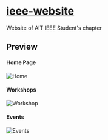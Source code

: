 # [ieee-website](https://ieee-AIT.github.io/ieee-website/)
Website of AIT IEEE Student's chapter

## Preview

#### Home Page
![Home](https://user-images.githubusercontent.com/73239142/230459015-a6ce3345-07df-4213-92ce-7ac388aab3e0.png)

#### Workshops
![Workshop](https://user-images.githubusercontent.com/73239142/230459041-897e2b3f-8552-40b3-b061-40ff9a19c9e4.png)

#### Events
![Events](https://user-images.githubusercontent.com/73239142/230459083-6766054d-8c45-4263-8887-c146111c676d.png)


